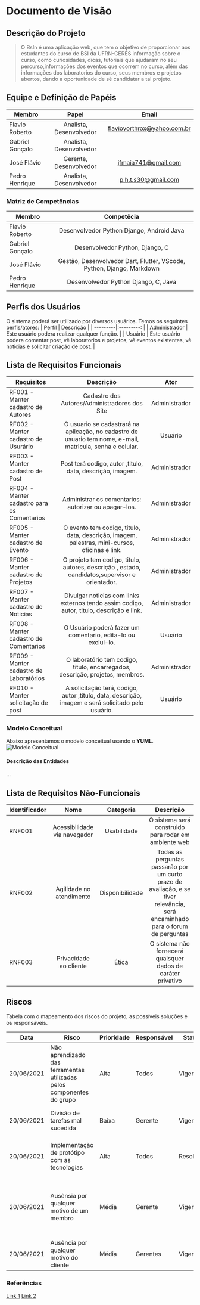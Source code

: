 # Documento de Visão

## Descrição do Projeto

> O BsIn é uma aplicação web, que tem o objetivo de proporcionar aos estudantes do curso de BSI da UFRN-CERES informação sobre o curso, como curiosidades, dicas, tutoriais que ajudaram no seu percurso,informações dos eventos que ocorrem no curso, além das informações dos laboratorios do curso, seus membros e projetos abertos, dando a oportunidade de sé candidatar a tal projeto. 

## Equipe e Definição de Papéis

| Membro    | Papel     | Email     |
| --------- |:---------:|:---------:|
| Flavio Roberto | Analista, Desenvolvedor | flaviovorthrox@yahoo.com.br|
| Gabriel Gonçalo | Analista, Desenvolvedor |  |
| José Flávio | Gerente, Desenvolvedor | jfmaia741@gmail.com |
| Pedro Henrique | Analista, Desenvolvedor | p.h.t.s30@gmail.com |

### Matriz de Competências

| Membro    | Competêcia    |
| --------- |:---------:    |
| Flavio Roberto | Desenvolvedor Python Django, Android Java |
| Gabriel Gonçalo | Desenvolvedor Python, Django, C |
| José Flávio | Gestão, Desenvolvedor Dart, Flutter, VScode, Python, Django, Markdown |
| Pedro Henrique | Desenvolvedor Python Django, C, Java  |

## Perfis dos Usuários

O sistema poderá ser utilizado por diversos usuários. Temos os seguintes perfis/atores:
| Perfil   | Descrição   |
| ---------|:---------:  |
| Administrador | Este usuário podera realizar qualquer função. |
| Usuário | Este usuário podera comentar post, vê laboratorios e projetos, vê eventos existentes, vê noticias e solicitar criação de post. |


## Lista de Requisitos Funcionais

| Requisitos | Descrição | Ator |
| ---------- | :-------: | :--: |
| RF001 - Manter cadastro de Autores | Cadastro dos Autores/Administradores dos Site | Administrador |
| RF002 - Manter cadastro de Usurário | O usuario se cadastrará na aplicação, no cadastro de usuario tem nome, e-mail, matricula, senha e celular. | Usuário |
| RF003 - Manter cadastro de Post| Post terá codigo, autor ,titulo, data, descrição, imagem. | Administrador |
| RF004 - Manter cadastro para os Comentarios | Administrar os comentarios: autorizar ou apagar-los. | Administrador |
| RF005 - Manter cadastro de Evento | O evento tem codigo, titulo, data, descrição, imagem, palestras, mini-cursos, oficinas e link. | Administrador |
| RF006 - Manter cadastro de Projetos | O projeto tem codigo, titulo, autores, descrição , estado, candidatos,supervisor e orientador. | Administrador |
| RF007 - Manter cadastro de Noticias | Divulgar noticias com links externos tendo assim codigo, autor, titulo, descrição e link. | Administrador |
| RF008 - Manter cadastro de Comentarios | O Usuário poderá fazer um comentario, edita-lo ou exclui-lo.| Usuário |
| RF009 - Manter cadastro de Laboratórios | O laboratório tem codigo, titulo, encarregados, descrição, projetos, membros. | Administrador |
| RF010 - Manter solicitação de post| A solicitação terá, codigo, autor ,titulo, data, descrição, imagem e será solicitado pelo usuário. | Usuário |


### Modelo Conceitual

Abaixo apresentamos o modelo conceitual usando o __YUML__.
![Modelo Conceitual](https://github.com/JFmaia/BsIn/blob/main/images/umlproj.PNG)

#### Descrição das Entidades

...

## Lista de Requisitos Não-Funcionais

| Identificador | Nome | Categoria | Descrição |
| ------------- | :--: | :-------: | :-------: |
| RNF001 | Acessibilidade via navegador | Usabilidade | O sistema será construido para rodar em ambiente web |
| RNF002 | Agilidade no atendimento | Disponibilidade | Todas as perguntas passarão por um curto prazo de avaliação, e se tiver relevância, será encaminhado para o forum de perguntas |
| RNF003 | Privacidade ao cliente | Ética | O sistema não fornecerá quaisquer dados de caráter privativo |

## Riscos

Tabela com o mapeamento dos riscos do projeto, as possíveis soluções e os responsáveis.

| Data    | Risco   | Prioridade    | Responsável   | Status    | Providências/Solução      |
| ------- | ------- | ------------- | ------------- | --------- | ------------------------- |
| 20/06/2021 | Não aprendizado das ferramentas utilizadas pelos componentes do grupo | Alta | Todos | Vigente | Reforçar estudos sobre as ferramentas e aulas com a integrante que conhece a ferramenta | 
| 20/06/2021 | Divisão de tarefas mal sucedida | Baixa | Gerente | Vigente | Acompanhar de perto o desenvolvimento de cada membro da equipe |
| 20/06/2021 | Implementação de protótipo com as tecnologias | Alta | Todos | Resolvido | Encontrar tutorial com a maioria da tecnologia e implementar um caso base do sistema |
| 20/06/2021 | Ausênsia por qualquer motivo de um membro | Média | Gerente | Vigente | Planejar o cronograma tendo em base a agenda do projeto, realocando tarefas para os outros membros e prorrogando a data de finalização |
| 20/06/2021 | Ausência por qualquer motivo do cliente | Média | Gerentes | Vigente | Planejar o cronograma tendo em base a agenda do cliente |


### Referências

[Link 1](https://docs.google.com/document/d/1cxzXiWN149Nq5htoB88HZVE0GmWTnHemAwHrNYXif98/edit)
[Link 2](https://github.com/tacianosilva/eng-software-2)









